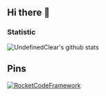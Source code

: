 ## Hi there 👋

### Statistic
![UndefinedClear's github stats](https://github-readme-stats.vercel.app/api?username=UndefinedClear)

## Pins
[![RocketCodeFramework](https://github-readme-stats.vercel.app/api/pin/?username=undefinedclear&repo=react&show_owner=true)](https://github.com/ExoHub-io/RocketCode-Framework)

<!--
**UndefinedClear/UndefinedClear** is a ✨ _special_ ✨ repository because its `README.md` (this file) appears on your GitHub profile.

Here are some ideas to get you started:

- 🔭 I’m currently working on ...
- 🌱 I’m currently learning ...
- 👯 I’m looking to collaborate on ...
- 🤔 I’m looking for help with ...
- 💬 Ask me about ...
- 📫 How to reach me: ...
- 😄 Pronouns: ...
- ⚡ Fun fact: ...
-->
